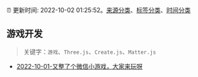 :alarm_clock: 更新时间: 2022-10-02 01:25:52。[来源分类](../README.md)、[标签分类](../TAGS.md)、[时间分类](../TIMELINE.md)

## 游戏开发


> 关键字：`游戏`、`Three.js`、`Create.js`、`Matter.js`



- [2022-10-01-又整了个微信小游戏，大家来玩呀](https://www.v2ex.com/t/884273) 